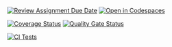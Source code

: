 [![Review Assignment Due Date](https://classroom.github.com/assets/deadline-readme-button-22041afd0340ce965d47ae6ef1cefeee28c7c493a6346c4f15d667ab976d596c.svg)](https://classroom.github.com/a/qsam7Uxz)
[![Open in Codespaces](https://classroom.github.com/assets/launch-codespace-2972f46106e565e64193e422d61a12cf1da4916b45550586e14ef0a7c637dd04.svg)](https://classroom.github.com/open-in-codespaces?assignment_repo_id=18876078)

[![Coverage Status](https://coveralls.io/repos/github/ULL-ESIT-INF-DSI-2425/prct09-sockets-funko-app-ValBoschP/badge.svg?branch=main)](https://coveralls.io/github/ULL-ESIT-INF-DSI-2425/prct09-sockets-funko-app-ValBoschP?branch=main)
[![Quality Gate Status](https://sonarcloud.io/api/project_badges/measure?project=ULL-ESIT-INF-DSI-2425_prct09-sockets-funko-app-ValBoschP&metric=alert_status)](https://sonarcloud.io/summary/new_code?id=ULL-ESIT-INF-DSI-2425_prct09-sockets-funko-app-ValBoschP)

[![CI Tests](https://github.com/ULL-ESIT-INF-DSI-2425/prct09-sockets-funko-app-ValBoschP/actions/workflows/ci.yml/badge.svg)](https://github.com/ULL-ESIT-INF-DSI-2425/prct09-sockets-funko-app-ValBoschP/actions/workflows/ci.yml)